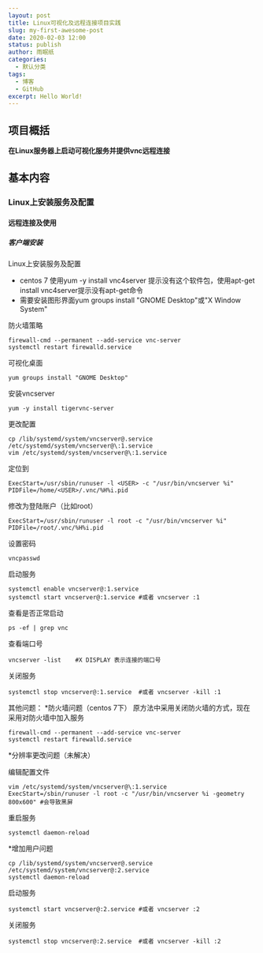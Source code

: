 ```yaml
---
layout: post
title: Linux可视化及远程连接项目实践
slug: my-first-awesome-post
date: 2020-02-03 12:00
status: publish
author: 雨眠纸
categories: 
  - 默认分类
tags: 
  - 博客
  - GitHub
excerpt: Hello World!
---
```


## 项目概括
**在Linux服务器上启动可视化服务并提供vnc远程连接**

## 基本内容

### Linux上安装服务及配置
#### 远程连接及使用
##### 客户端安装

Linux上安装服务及配置
* centos 7 使用yum -y install vnc4server 提示没有这个软件包，使用apt-get install vnc4server提示没有apt-get命令
* 需要安装图形界面yum groups install "GNOME Desktop"或"X Window System"

防火墙策略
```
firewall-cmd --permanent --add-service vnc-server
systemctl restart firewalld.service
```
可视化桌面
```
yum groups install "GNOME Desktop"
```
安装vncserver
```
yum -y install tigervnc-server
```
更改配置
```
cp /lib/systemd/system/vncserver@.service /etc/systemd/system/vncserver@\:1.service
vim /etc/systemd/system/vncserver@\:1.service
```
定位到
```
ExecStart=/usr/sbin/runuser -l <USER> -c "/usr/bin/vncserver %i"
PIDFile=/home/<USER>/.vnc/%H%i.pid
```
修改为登陆账户（比如root）
```
ExecStart=/usr/sbin/runuser -l root -c "/usr/bin/vncserver %i"
PIDFile=/root/.vnc/%H%i.pid
```
设置密码
```
vncpasswd
```
启动服务
```
systemctl enable vncserver@:1.service 
systemctl start vncserver@:1.service #或者 vncserver :1
```
查看是否正常启动
```
ps -ef | grep vnc
```
查看端口号
```
vncserver -list    #X DISPLAY 表示连接的端口号
```

关闭服务
```
systemctl stop vncserver@:1.service  #或者 vncserver -kill :1
```

其他问题：
*防火墙问题（centos 7下）
原方法中采用关闭防火墙的方式，现在采用对防火墙中加入服务
```
firewall-cmd --permanent --add-service vnc-server
systemctl restart firewalld.service
```

*分辨率更改问题（未解决）

编辑配置文件
```
vim /etc/systemd/system/vncserver@\:1.service
ExecStart=/sbin/runuser -l root -c "/usr/bin/vncserver %i -geometry 800x600" #会导致黑屏
```


重启服务
```
systemctl daemon-reload 
```
*增加用户问题
```
cp /lib/systemd/system/vncserver@.service /etc/systemd/system/vncserver@:2.service
systemctl daemon-reload
```
启动服务
```
systemctl start vncserver@:2.service #或者 vncserver :2
```
关闭服务
```
systemctl stop vncserver@:2.service  #或者 vncserver -kill :2
```
